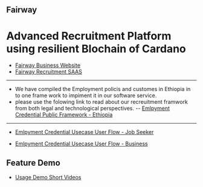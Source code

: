 ## Fairway 
# Advanced Recruitment Platform using resilient Blochain of Cardano

- [Fairway Business Website](https://fairway.global/)
- [Fairway Recruitment SAAS](https://fairway.work/)

---

- We have compiled the Employment policis and customes in Ethiopia in to one frame work to impiment it in our software service.
- please use the folowing link to read about our recreuitment framwork from both legal and technological perspectives.
-- [Emlpyment Credential Public Framework - Ethiopia](https://docs.google.com/document/d/1K1iPQWOODzkNNhyXoMKpgI1kttqjllbR_XtlA_mn8do/edit#)

---

- [Emlpyment Credential Usecase User Flow - Job Seeker](https://www.figma.com/proto/X2cC0DnGr6KM1s0d0qVJfW/Employee-Credential?node-id=115%3A1696&scaling=scale-down&page-id=0%3A1&starting-point-node-id=18%3A165)

- [Emlpyment Credential Usecase User Flow - Business](https://www.figma.com/proto/X2cC0DnGr6KM1s0d0qVJfW/Employee-Credential?node-id=98%3A164&scaling=scale-down&page-id=0%3A1&starting-point-node-id=18%3A165)


## Feature Demo

- [Usage Demo Short Videos](https://www.youtube.com/watch?v=4pRClavTHpE&list=PLfzroa-7VhPaEhkvR0q9snLZm4eWGARm7)
